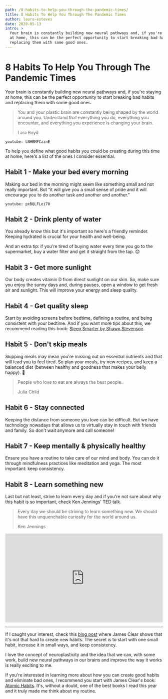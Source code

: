 ```yaml
---
path: /8-habits-to-help-you-through-the-pandemic-times/
title: 8 Habits To Help You Through The Pandemic Times
author: laura-esteves
date: 2020-05-13
intro: >
  Your brain is constantly building new neural pathways and, if you're staying
  at home, this can be the perfect opportunity to start breaking bad habits and
  replacing them with some good ones.
---
```


# 8 Habits To Help You Through The Pandemic Times

Your brain is constantly building new neural pathways and, if you're staying at
home, this can be the perfect opportunity to start breaking bad habits and
replacing them with some good ones.

> You and your plastic brain are constantly being shaped by the world around
> you. Understand that everything you do, everything you encounter, and
> everything you experience is changing your brain.
>
> Lara Boyd

`youtube: LNHBMFCzznE`

To help you define what good habits you could be creating during this time at
home, here's a list of the ones I consider essential.


## Habit 1 - Make your bed every morning

Making our bed in the morning might seem like something small and not really
important. But “it will give you a small sense of pride and it will encourage
you to do another task and another and another.”

`youtube: pxBQLFLei70`


## Habit 2 - Drink plenty of water

You already know this but it's important so here's a friendly reminder. Keeping
hydrated is crucial for your health and well-being.

And an extra tip: if you're tired of buying water every time you go to the
supermarket, buy a water filter and get it straight from the tap. 😊


## Habit 3 - Get more sunlight

Our body creates vitamin D from direct sunlight on our skin. So, make sure you
enjoy the sunny days and, during pauses, open a window to get fresh air and
sunlight. This will improve your energy and sleep quality.


## Habit 4 - Get quality sleep

Start by avoiding screens before bedtime, defining a routine, and being
consistent with your bedtime. And if you want more tips about this, we
recommend reading this book: [Sleep Smarter by Shawn Stevenson].


## Habit 5 - Don't skip meals

Skipping meals may mean you're missing out on essential nutrients and that will
lead you to feel tired. So plan your meals, try new recipes, and keep a
balanced diet (between healthy and goodness that makes your belly happy). 🤪

> People who love to eat are always the best people.
>
> Julia Child

## Habit 6 - Stay connected

Keeping the distance from someone you love can be difficult. But we have
technology nowadays that allows us to virtually stay in touch with friends and
family. So don't wait anymore and call someone!


## Habit 7 - Keep mentally & physically healthy

Ensure you have a routine to take care of our mind and body. You can do it
through mindfulness practices like meditation and yoga. The most important:
keep consistency.


## Habit 8 - Learn something new

Last but not least, strive to learn every day and if you're not sure about why
this habit is so important, check Ken Jennings' TED talk.

> Every day we should be striving to learn something new. We should have this
> unquenchable curiosity for the world around us.
>
> Ken Jennings

<div style="max-width:854px">
  <div style="position:relative;height:0;padding-bottom:56.25%">
    <iframe src="https://embed.ted.com/talks/ken_jennings_watson_jeopardy_and_me_the_obsolete_know_it_all" width="854" height="480" style="position:absolute;left:0;top:0;width:100%;height:100%" frameborder="0" scrolling="no" allowfullscreen></iframe>
  </div>
</div>


---


If I caught your interest, check this [blog post][habit-guide] where James
Clear shows that it's not that hard to create new habits. The secret is to
start with one small habit, increase it in small ways, and keep consistency.

I love the concept of neuroplasticity and the idea that we can, with some work,
build new neural pathways in our brains and improve the way it works is really
exciting to me.

If you're interested in learning more about how you can create good habits and
eliminate bad ones, I recommend you start with James Clear's book: [Atomic
Habits]. It's, without a doubt, one of the best books I read this year and it
truly made me think about my routine.


[Atomic Habits]: https://www.goodreads.com/book/show/40121378-atomic-habits
[Sleep Smarter by Shawn Stevenson]: https://www.goodreads.com/book/show/26114128-sleep-smarter
[habit-guide]: https://jamesclear.com/habit-guide
